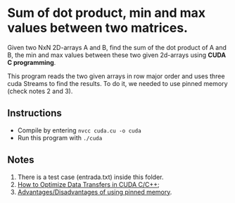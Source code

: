# Sum of dot product, min and max values between two matrices.
Given two NxN 2D-arrays A and B, find the sum of the dot product of A and B, the min and max values between these two given 2d-arrays using **CUDA C programming**. 

This program reads the two given arrays in row major order and uses three cuda Streams to find the results. To do it, we needed to use pinned memory (check notes 2 and 3).

## Instructions
- Compile by entering `nvcc cuda.cu -o cuda`
- Run this program with `./cuda`

## Notes
1. There is a test case (entrada.txt) inside this folder.
2. [How to Optimize Data Transfers in CUDA C/C++](https://developer.nvidia.com/blog/how-optimize-data-transfers-cuda-cc/);
3. [Advantages/Disadvantages of using pinned memory](https://forums.developer.nvidia.com/t/advantages-disadvantages-of-using-pinned-memory/34422).